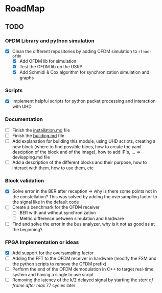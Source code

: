 # RoadMap

## TODO

### OFDM Library and python simulation

- [x] Clean the different repositories by adding OFDM simulation to `rfnoc-ofdm`
  - [x] Add OFDM lib for simulation
  - [x] Test the OFDM lib on the USRP
  - [x] Add Schmidl & Cox algorithm for synchronization simulation and graphs

### Scripts

- [x] Implement helpful scripts for python packet processing and interaction with UHD

### Documentation

- [ ] Finish the [installation.md](INSTALLATION.md) file
- [ ] Finish the [building.md](BUILDING.md) file
- [ ] Add explanation for building this module, using UHD scripts, creating a new block (where to find possible blocs, how to create the yaml desciption of the block and of the image), how to add IP's, ... => devlopping.md file
- [ ] Add a description of the different blocks and their purpose, how to interact with them, how to use them, etc

### Block validation

- [x] Solve error in the BER after reception => why is there some points not in the constellation?
  This was solved by adding the oversampling factor to the signal like in the default code
- [ ] Create a benchmark for the OFDM receiver
  - [ ] BER with and without synchronization
  - [ ] Metric difference between simulation and hardware
- [ ] Find and solve the error in the bus analyzer, why is it not as good as at the beginning?

### FPGA Implementation or ideas

- [x] Add support for the oversampling factor
- [ ] Adding the FFT to the OFDM receiver in hardware (modify the FSM and the python scripts to remove the OFDM prefix)
- [ ] Perform the end of the OFDM demodulation in C++ to target real-time system and having a single to use script
- [ ] Removing the latency of the k/2 delayed signal by starting the *start of frame after max* 77 cycles later
